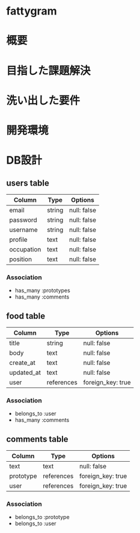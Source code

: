 # fattygram
### 

# 概要

# 目指した課題解決

# 洗い出した要件

# 開発環境

# DB設計

## users table

| Column             | Type                | Options                 |
|--------------------|---------------------|-------------------------|
| email              | string              | null: false             |
| password           | string              | null: false             |
| username           | string              | null: false             |
| profile            | text                | null: false             |
| occupation         | text                | null: false             |
| position           | text                | null: false             |

### Association

* has_many :prototypes
* has_many :comments

## food table

| Column                              | Type       | Options           |
|-------------------------------------|------------|-------------------|
| title                               | string     | null: false       |
| body                                | text       | null: false       |
| create_at                           | text       | null: false       |
| updated_at                          | text       | null: false       |
| user                                | references | foreign_key: true |

### Association

- belongs_to :user
- has_many :comments

## comments table

| Column      | Type       | Options           |
|-------------|------------|-------------------|
| text        | text       | null: false       |
| prototype   | references | foreign_key: true |
| user        | references | foreign_key: true |

### Association

- belongs_to :prototype
- belongs_to :user